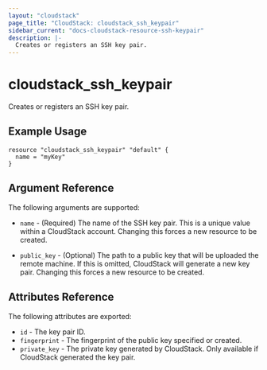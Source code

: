 ```yaml
---
layout: "cloudstack"
page_title: "CloudStack: cloudstack_ssh_keypair"
sidebar_current: "docs-cloudstack-resource-ssh-keypair"
description: |-
  Creates or registers an SSH key pair.
---
```


# cloudstack\_ssh\_keypair

Creates or registers an SSH key pair.

## Example Usage

```
resource "cloudstack_ssh_keypair" "default" {
  name = "myKey"
}
```

## Argument Reference

The following arguments are supported:

* `name` - (Required) The name of the SSH key pair. This is a unique value
    within a CloudStack account. Changing this forces a new resource to be
    created.

* `public_key` - (Optional) The path to a public key that will be uploaded
    the remote machine. If this is omitted, CloudStack will generate a new
    key pair. Changing this forces a new resource to be created.

## Attributes Reference

The following attributes are exported:

* `id` - The key pair ID.
* `fingerprint` - The fingerprint of the public key specified or created.
* `private_key` - The private key generated by CloudStack. Only available
    if CloudStack generated the key pair.
